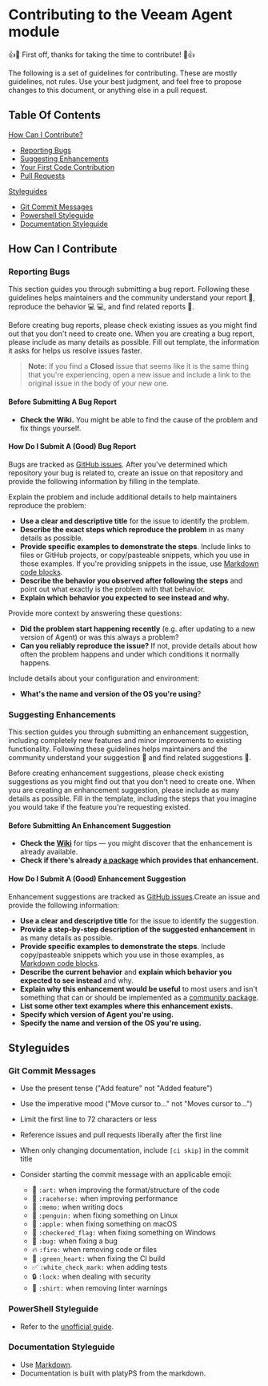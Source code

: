 # Contributing to the Veeam Agent module

:+1::tada: First off, thanks for taking the time to contribute! :tada::+1:

The following is a set of guidelines for contributing. These are mostly guidelines, not rules. Use your best judgment, and feel free to propose changes to this document, or anything else in a pull request.

## Table Of Contents

[How Can I Contribute?](#how-can-i-contribute)

-   [Reporting Bugs](#reporting-bugs)
-   [Suggesting Enhancements](#suggesting-enhancements)
-   [Your First Code Contribution](#your-first-code-contribution)
-   [Pull Requests](#pull-requests)

[Styleguides](#styleguides)

-   [Git Commit Messages](#git-commit-messages)
-   [Powershell Styleguide](#powershell-styleguide)
-   [Documentation Styleguide](#documentation-styleguide)

## How Can I Contribute

### Reporting Bugs

This section guides you through submitting a bug report. Following these guidelines helps maintainers and the community understand your report :pencil:, reproduce the behavior :computer: :computer:, and find related reports :mag_right:.

Before creating bug reports, please check existing issues as you might find out that you don't need to create one. When you are creating a bug report, please include as many details as possible. Fill out template, the information it asks for helps us resolve issues faster.

> **Note:** If you find a **Closed** issue that seems like it is the same thing that you're experiencing, open a new issue and include a link to the original issue in the body of your new one.

#### Before Submitting A Bug Report

-   **Check the Wiki.** You might be able to find the cause of the problem and fix things yourself.

#### How Do I Submit A (Good) Bug Report

Bugs are tracked as [GitHub issues](https://guides.github.com/features/issues/). After you've determined which repository your bug is related to, create an issue on that repository and provide the following information by filling in the template.

Explain the problem and include additional details to help maintainers reproduce the problem:

-   **Use a clear and descriptive title** for the issue to identify the problem.
-   **Describe the exact steps which reproduce the problem** in as many details as possible.
-   **Provide specific examples to demonstrate the steps**. Include links to files or GitHub projects, or copy/pasteable snippets, which you use in those examples. If you're providing snippets in the issue, use [Markdown code blocks](https://help.github.com/articles/markdown-basics/#multiple-lines).
-   **Describe the behavior you observed after following the steps** and point out what exactly is the problem with that behavior.
-   **Explain which behavior you expected to see instead and why.**

Provide more context by answering these questions:

-   **Did the problem start happening recently** (e.g. after updating to a new version of Agent) or was this always a problem?
-   **Can you reliably reproduce the issue?** If not, provide details about how often the problem happens and under which conditions it normally happens.

Include details about your configuration and environment:

-   **What's the name and version of the OS you're using**?

### Suggesting Enhancements

This section guides you through submitting an enhancement suggestion, including completely new features and minor improvements to existing functionality. Following these guidelines helps maintainers and the community understand your suggestion :pencil: and find related suggestions :mag_right:.

Before creating enhancement suggestions, please check existing suggestions as you might find out that you don't need to create one. When you are creating an enhancement suggestion, please include as many details as possible. Fill in the template, including the steps that you imagine you would take if the feature you're requesting existed.

#### Before Submitting An Enhancement Suggestion

-   **Check the [Wiki](<>)** for tips — you might discover that the enhancement is already available.
-   **Check if there's already [a package](<>) which provides that enhancement.**

#### How Do I Submit A (Good) Enhancement Suggestion

Enhancement suggestions are tracked as [GitHub issues](https://guides.github.com/features/issues/).Create an issue and provide the following information:

-   **Use a clear and descriptive title** for the issue to identify the suggestion.
-   **Provide a step-by-step description of the suggested enhancement** in as many details as possible.
-   **Provide specific examples to demonstrate the steps**. Include copy/pasteable snippets which you use in those examples, as [Markdown code blocks](https://help.github.com/articles/markdown-basics/#multiple-lines).
-   **Describe the current behavior** and **explain which behavior you expected to see instead** and why.
-   **Explain why this enhancement would be useful** to most users and isn't something that can or should be implemented as a [community package](<>).
-   **List some other text examples where this enhancement exists.**
-   **Specify which version of Agent you're using.**
-   **Specify the name and version of the OS you're using.**

## Styleguides

### Git Commit Messages

-   Use the present tense ("Add feature" not "Added feature")

-   Use the imperative mood ("Move cursor to..." not "Moves cursor to...")

-   Limit the first line to 72 characters or less

-   Reference issues and pull requests liberally after the first line

-   When only changing documentation, include `[ci skip]` in the commit title

-   Consider starting the commit message with an applicable emoji:
    -   :art: `:art:` when improving the format/structure of the code
    -   :racehorse: `:racehorse:` when improving performance
    -   :memo: `:memo:` when writing docs
    -   :penguin: `:penguin:` when fixing something on Linux
    -   :apple: `:apple:` when fixing something on macOS
    -   :checkered_flag: `:checkered_flag:` when fixing something on Windows
    -   :bug: `:bug:` when fixing a bug
    -   :fire: `:fire:` when removing code or files
    -   :green_heart: `:green_heart:` when fixing the CI build
    -   :white_check_mark: `:white_check_mark:` when adding tests
    -   :lock: `:lock:` when dealing with security
    -   :shirt: `:shirt:` when removing linter warnings

### PowerShell Styleguide

-   Refer to the [unofficial guide](https://github.com/PoshCode/PowerShellPracticeAndStyle).

### Documentation Styleguide

-   Use [Markdown](https://daringfireball.net/projects/markdown).
-   Documentation is built with platyPS from the markdown.
